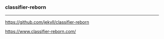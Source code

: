 ### classifier-reborn
---

https://github.com/jekyll/classifier-reborn

https://www.classifier-reborn.com/

```
```
